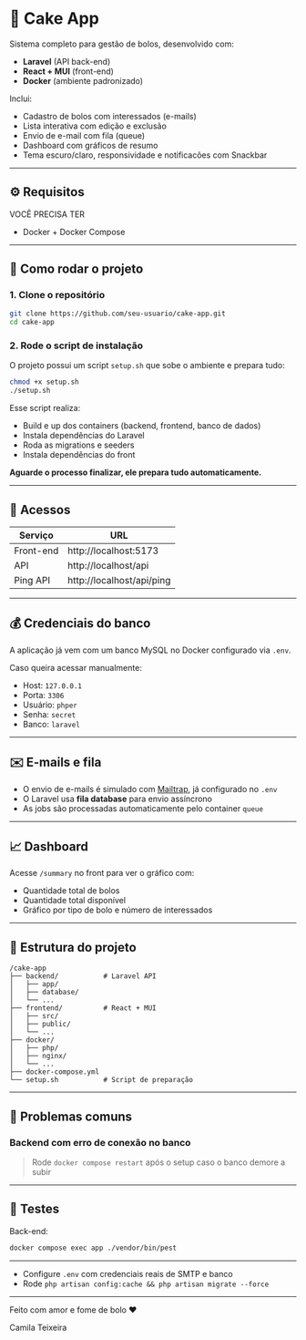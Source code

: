 # 🍰 Cake App

Sistema completo para gestão de bolos, desenvolvido com:

- **Laravel** (API back-end)
- **React + MUI** (front-end)
- **Docker** (ambiente padronizado)

Inclui:
- Cadastro de bolos com interessados (e-mails)
- Lista interativa com edição e exclusão
- Envio de e-mail com fila (queue)
- Dashboard com gráficos de resumo
- Tema escuro/claro, responsividade e notificacões com Snackbar

---

## ⚙️ Requisitos
  VOCÊ PRECISA TER
- Docker + Docker Compose

---

## 📂 Como rodar o projeto

### 1. Clone o repositório
```bash
git clone https://github.com/seu-usuario/cake-app.git
cd cake-app
```

### 2. Rode o script de instalação
O projeto possui um script `setup.sh` que sobe o ambiente e prepara tudo:

```bash
chmod +x setup.sh
./setup.sh
```

Esse script realiza:
- Build e up dos containers (backend, frontend, banco de dados)
- Instala dependências do Laravel
- Roda as migrations e seeders
- Instala dependências do front

**Aguarde o processo finalizar, ele prepara tudo automaticamente.**

---

## 🚀 Acessos

| Serviço     | URL                     |
|-------------|-------------------------|
| Front-end   | http://localhost:5173   |
| API         | http://localhost/api    |
| Ping API    | http://localhost/api/ping |

---

## 💰 Credenciais do banco
A aplicação já vem com um banco MySQL no Docker configurado via `.env`. 

Caso queira acessar manualmente:

- Host: `127.0.0.1`
- Porta: `3306`
- Usuário: `phper`
- Senha: `secret`
- Banco: `laravel`

---

## ✉️ E-mails e fila

- O envio de e-mails é simulado com [Mailtrap](https://mailtrap.io), já configurado no `.env`
- O Laravel usa **fila database** para envio assíncrono
- As jobs são processadas automaticamente pelo container `queue`

---

## 📈 Dashboard

Acesse `/summary` no front para ver o gráfico com:
- Quantidade total de bolos
- Quantidade total disponível
- Gráfico por tipo de bolo e número de interessados

---

## 📖 Estrutura do projeto

```
/cake-app
├── backend/           # Laravel API
│   ├── app/
│   ├── database/
│   └── ...
├── frontend/          # React + MUI
│   ├── src/
│   ├── public/
│   └── ...
├── docker/
│   ├── php/
│   ├── nginx/
│   └── ...
├── docker-compose.yml
└── setup.sh           # Script de preparação
```

---

## 🚫 Problemas comuns

### Backend com erro de conexão no banco
> Rode `docker compose restart` após o setup caso o banco demore a subir

---

## 📝 Testes

Back-end:
```bash
docker compose exec app ./vendor/bin/pest
```

---

- Configure `.env` com credenciais reais de SMTP e banco
- Rode `php artisan config:cache && php artisan migrate --force`

---

Feito com amor e fome de bolo ❤️

Camila Teixeira
